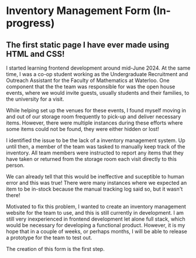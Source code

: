 # Inventory Management Form (In-progress)
## The first static page I have ever made using HTML and CSS! 

I started learning frontend development around mid-June 2024. At the same time, I was a co-op student working as the Undergraduate Recruitment and Outreach Assistant for the Faculty of Mathematics at Waterloo. One component that the the team was responsible for was the open house events, where we would invite guests, usually students and their families, to the university for a visit. 

While helping set up the venues for these events, I found myself moving in and out of our storage room frequently to
pick-up and deliver necessary items. However, there were multiple instances during these efforts where some items could not be found, they were either hidden or lost!

I identified the issue to be the lack of a inventory management system. Up until then, a member of the team was tasked to manually keep track of the inventory. 
All team members were instructed to report any items that they have taken or returned from the storage room each visit directly to this person. 

We can already tell that this would be ineffective and suceptible to human error and this was true! There were many instances where we expected an item to be 
in-stock because the manual tracking log said so, but it wasn't there! 

Motivated to fix this problem, I wanted to create an inventory management website for the team to use, and this is still currently in development. 
I am still very inexperienced in frontend development let alone full stack, which would be necessary for developing a functional product. However, 
it is my hope that in a couple of weeks, or perhaps months, I will be able to release a prototype for the team to test out. 

The creation of this form is the first step. 
